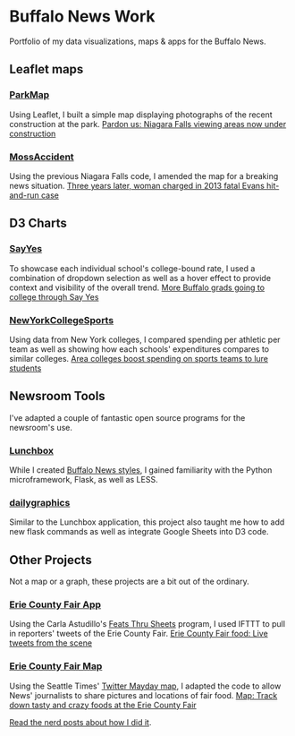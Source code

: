 # Buffalo News Work
Portfolio of my data visualizations, maps & apps for the Buffalo News.

## Leaflet maps

### [ParkMap](ParkMap)
Using Leaflet, I built a simple map displaying photographs of the recent construction at the park.
[Pardon us: Niagara Falls viewing areas now under construction](http://lexie.link/niagara-falls-map)

### [MossAccident](MossAccident)
Using the previous Niagara Falls code, I amended the map for a breaking news situation.
[Three years later, woman charged in 2013 fatal Evans hit-and-run case](http://lexie.link/hit-run-map)

## D3 Charts

### [SayYes](SayYes)
To showcase each individual school's college-bound rate, I used a combination of dropdown selection as well as a hover effect to provide context and visibility of the overall trend.
[More Buffalo grads going to college through Say Yes](http://lexie.link/say-yes)

### [NewYorkCollegeSports](NewYorkCollegeSports)
Using data from New York colleges, I compared spending per athletic per team as well as showing how each schools' expenditures compares to similar colleges.
[Area colleges boost spending on sports teams to lure students](http://lexie.link/new-york-sports)

## Newsroom Tools
I've adapted a couple of fantastic open source programs for the newsroom's use.

### [Lunchbox](https://github.com/lexieheinle/lunchbox)
While I created [Buffalo News styles](http://lexie.link/lunchbox), I gained familiarity with the Python microframework, Flask, as well as LESS.

### [dailygraphics](https://github.com/lexieheinle/dailygraphics)
Similar to the Lunchbox application, this project also taught me how to add new flask commands as well as integrate Google Sheets into D3 code.

## Other Projects
Not a map or a graph, these projects are a bit out of the ordinary.

### [Erie County Fair App](FairApp)
Using the Carla Astudillo's [Feats Thru Sheets](https://github.com/CarlaAstudillo/feats_thru_sheets) program, I used IFTTT to pull in reporters' tweets of the Erie County Fair.
[Erie County Fair food: Live tweets from the scene](http://lexie.link/erie-food-app)

### [Erie County Fair Map](https://github.com/lexieheinle/fair-food-twitter)
Using the Seattle Times' [Twitter Mayday map](https://github.com/seattletimes/mayday-twitter), I adapted the code to allow News' journalists to share pictures and locations of fair food.
[Map: Track down tasty and crazy foods at the Erie County Fair](http://lexie.link/erie-food-map)

[Read the nerd posts about how I did it](http://blog.lexieheinle.com/tagged/buffalo-news).

